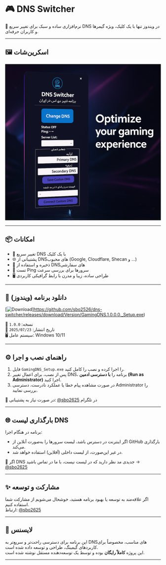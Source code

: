 # 🎮 DNS Switcher

🎯 نرم‌افزاری ساده و سبک برای تغییر سریع DNS در ویندوز تنها با یک کلیک، ویژه گیمرها و کاربران حرفه‌ای.

---

## 🖼️ اسکرین‌شات

![اسکرین‌شات](https://github.com/sbo2526/dns-switcher/blob/main/images/%D8%A7%D8%B3%DA%A9%D8%B1%DB%8C%D9%86%20%D8%B4%D8%A7%D8%AA%20%D8%A8%D8%B1%D9%86%D8%A7%D9%85%D9%87.png?raw=true)

---

## 📦 امکانات

- 🎯 تغییر سریع DNS با یک کلیک
- 🌐 پشتیبانی از DNSهای محبوب (Google, Cloudflare, Shecan و ...)
- 💾 ذخیره و استفاده از DNSهای سفارشی
- 📶 تست Ping سرورها برای بررسی سرعت
- 🖥️ طراحی ساده، زیبا و مدرن با رابط گرافیکی کاربردی

---

## 🔽 دانلود برنامه (ویندوز)

[![Download](https://img.shields.io/badge/Download%20Installer-v1.0.0-blue)]https://github.com/sbo2526/dns-switcher/releases/download/Version/GamingDNS.1.0.0.0._Setup.exe)

📁 نسخه: `1.0.0`  
📅 تاریخ انتشار: `2025/07/23`  
🖥️ سیستم عامل: Windows 10/11

---

## ⚙️ راهنمای نصب و اجرا

1. فایل `GamingDNS_Setup.exe` را اجرا کرده و نصب را کامل کنید.
2. پس از نصب، برای اعمال تغییر DNS، برنامه را **با دسترسی ادمین (Run as Administrator)** اجرا کنید.
3. در صورت مشاهده پیام خطا یا عملکرد نادرست، دسترسی Administrator را بررسی نمایید.

📩 در صورت نیاز به پشتیبانی: [@sbo2625](https://t.me/sbo2625) در تلگرام

---

## 🌐 بارگذاری لیست DNS

برنامه در هنگام اجرا:
- اگر اینترنت در دسترس باشد، لیست سرورها را به‌صورت آنلاین از GitHub بارگذاری می‌کند.
- در غیر این‌صورت، از لیست داخلی (آفلاین) استفاده خواهد شد.

📢 اگر DNS جدیدی مد نظر دارید که در لیست نیست، با ما در تماس باشید → [@sbo2625](https://t.me/sbo2625)

---

## ✨ مشارکت و توسعه

اگر علاقه‌مند به توسعه یا بهبود برنامه هستید، خوشحال می‌شویم از مشارکت شما استفاده کنیم.  
ارتباط: [@sbo2625](https://t.me/sbo2625)

---

## 📃 لایسنس

این برنامه برای دسترسی راحت‌تر و سریع‌تر به DNSهای مناسب، مخصوصاً برای کاربردهای گیمینگ، طراحی و توسعه داده شده است.  
این پروژه **کاملاً رایگان** بوده و توسط یک توسعه‌دهنده مستقل نوشته شده است.

---
